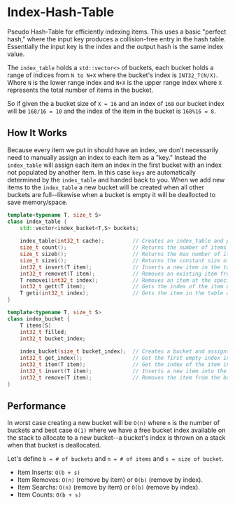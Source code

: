 # Index-Hash-Table
Pseudo Hash-Table for efficiently indexing items. This uses a basic "perfect hash," where the input key produces a collision-free entry in the hash table. Essentially the input key is the index and the output hash is the same index value.

The `index_table` holds a `std::vector<>` of buckets, each bucket holds a range of indices from `N to N+X` where the bucket's index is `INT32_T(N/X)`. Where `N` is the lower range index and `N+X` is the upper range index where `X` represents the total number of items in the bucket.

So if given the a bucket size of `X = 16` and an index of `168` our bucket index will be `168/16 = 10` and the index of the item in the bucket is `168%16 = 8`.

## How It Works
Because every item we put in should have an index, we don't necessarily need to manually assign an index to each item as a "key." Instead the `index_table` will assign each item an index in the first bucket with an index not populated by another item. In this case `keys` are automatically determined by the `index_table` and handed back to you. When we add new items to the `index_table` a new bucket will be created when all other buckets are full--likewise when a bucket is empty it will be deallocted to save memory/space.

```C++
template<typename T, size_t S>
class index_table {
    std::vector<index_bucket<T,S> buckets;
    
    index_table(int32_t cache);         // Creates an index_table and pre-allocates a # of buckets.
    size_t count();                     // Returns the number of items in the index_table.
    size_t sizeb();                     // Returns the max number of items in a bucket <S>.
    size_t sizei();                     // Returns the constant size of each item <T>.
    int32_t insert(T item);             // Inserts a new item in the table.
    int32_t removet(T item);            // Removes an existing item from the table.
    T removei(int32_t index);           // Removes an item at the specified index in the table.
    int32_t gett(T item);               // Gets the index of the item or -1 if the item is not in the table.
    T geti(int32_t index);              // Gets the item in the table at the specified index, else nullptr.
}

template<typename T, size_t S>
class index_bucket {
    T items[S]
    int32_t filled;
    int32_t bucket_index;
    
    index_bucket(size_t bucket_index);  // Creates a bucket and assigns it a bucket index.
    int32_t get_index();                // Get the first empty index in the bucket.
    int32_t item(T item);               // Get the index of the item in the bucket, else -1 if it does not exist.
    int32_t insert(T item);             // Inserts a new item into the bucket and returns the item's index.
    int32_t remove(T item);             // Removes the item from the bucket and returns the index it was removed from.
}
```

## Performance
In worst case creating a new bucket will be `O(n)` where `n` is the number of buckets and best case `O(1)` where we have a free bucket index available on the stack to allocate to a new bucket--a bucket's index is thrown on a stack when that bucket is deallocated.

Let's define `b = # of buckets` and `n = # of items` and `s = size of bucket`.
- Item Inserts: `O(b + s)`
- Item Removes: `O(n)` (remove by item) or `O(b)` (remove by index).
- Item Searchs: `O(n)` (remove by item) or `O(b)` (remove by index).
- Item Counts: `O(b + s)`
